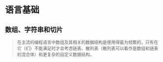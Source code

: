 # 语言基础

## 数组、字符串和切片
> 在主流的编程语言中数组及其相关的数据结构是使用得最为频繁的，只有在它（们）不能满足时才会考虑链表、散列表（散列表可以看作是数组和链表的混合体）和更复杂的自定义数据结构。

